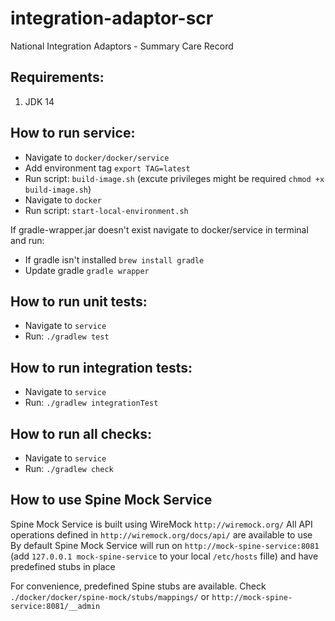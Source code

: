 # integration-adaptor-scr
National Integration Adaptors - Summary Care Record

## Requirements:
1. JDK 14

## How to run service:
* Navigate to `docker/docker/service`
* Add environment tag `export TAG=latest`
* Run script: `build-image.sh` (excute privileges might be required `chmod +x build-image.sh`)
* Navigate to `docker`
* Run script: `start-local-environment.sh`

If gradle-wrapper.jar doesn't exist navigate to docker/service in terminal and run:
* If gradle isn't installed `brew install gradle`
* Update gradle `gradle wrapper`

## How to run unit tests:
* Navigate to `service`
* Run: `./gradlew test`

## How to run integration tests:
* Navigate to `service`
* Run: `./gradlew integrationTest`

## How to run all checks:
* Navigate to `service`
* Run: `./gradlew check`

## How to use Spine Mock Service
Spine Mock Service is built using WireMock `http://wiremock.org/`
All API operations defined in `http://wiremock.org/docs/api/` are available to use
By default Spine Mock Service will run on `http://mock-spine-service:8081` (add `127.0.0.1 mock-spine-service` to your local `/etc/hosts` fille) and have predefined stubs in place 

For convenience, predefined Spine stubs are available. Check `./docker/docker/spine-mock/stubs/mappings/` or `http://mock-spine-service:8081/__admin`
